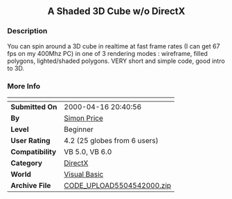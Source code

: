 ﻿<div align="center">

## A Shaded 3D Cube w/o DirectX


</div>

### Description

You can spin around a 3D cube in realtime at fast frame rates (I can get 67 fps on my 400Mhz PC) in one of 3 rendering modes : wireframe, filled polygons, lighted/shaded polygons. VERY short and simple code, good intro to 3D.
 
### More Info
 


<span>             |<span>
---                |---
**Submitted On**   |2000-04-16 20:40:56
**By**             |[Simon Price](https://github.com/Planet-Source-Code/PSCIndex/blob/master/ByAuthor/simon-price.md)
**Level**          |Beginner
**User Rating**    |4.2 (25 globes from 6 users)
**Compatibility**  |VB 5\.0, VB 6\.0
**Category**       |[DirectX](https://github.com/Planet-Source-Code/PSCIndex/blob/master/ByCategory/directx__1-44.md)
**World**          |[Visual Basic](https://github.com/Planet-Source-Code/PSCIndex/blob/master/ByWorld/visual-basic.md)
**Archive File**   |[CODE\_UPLOAD5504542000\.zip](https://github.com/Planet-Source-Code/simon-price-a-shaded-3d-cube-w-o-directx__1-7861/archive/master.zip)








